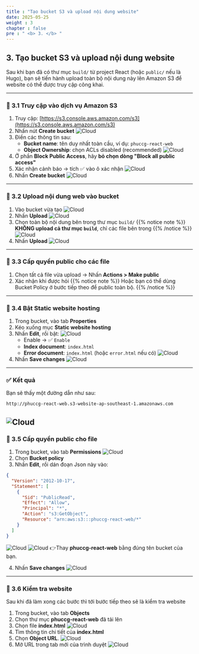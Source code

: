 ```yaml
---
title : "Tạo bucket S3 và upload nội dung website"
date: 2025-05-25 
weight : 3 
chapter : false
pre : " <b> 3. </b> "
---
```


## 3. Tạo bucket S3 và upload nội dung website

Sau khi bạn đã có thư mục `build/` từ project React (hoặc `public/` nếu là Hugo), bạn sẽ tiến hành upload toàn bộ nội dung này lên Amazon S3 để website có thể được truy cập công khai.

---

### 🔹 3.1 Truy cập vào dịch vụ Amazon S3

1. Truy cập: [https://s3.console.aws.amazon.com/s3](https://s3.console.aws.amazon.com/s3)
2. Nhấn nút **Create bucket**
![Cloud](/images/anh/3-s3.png)
3. Điền các thông tin sau:
   - **Bucket name**: tên duy nhất toàn cầu, ví dụ: `phuccg-react-web`
   - **Object Ownership**: chọn ACLs disabled (recommended)
![Cloud](/images/anh/1.png)
4. Ở phần **Block Public Access**, hãy **bỏ chọn dòng "Block all public access"**
5. Xác nhận cảnh báo → tích ✅ vào ô xác nhận
![Cloud](/images/anh/3.s3.block.png)
6. Nhấn **Create bucket**
![Cloud](/images/anh/3.s3create.png)

---

### 🔹 3.2 Upload nội dung web vào bucket

1. Vào bucket vừa tạo
![Cloud](/images/anh/3.s3taoxong.png)
2. Nhấn **Upload**
![Cloud](/images/anh/2.png)
3. Chọn toàn bộ nội dung bên trong thư mục `build/`
{{% notice note %}}
 **KHÔNG upload cả thư mục `build`**, chỉ các file bên trong
{{% /notice %}}
![Cloud](/images/anh/3.png)
4. Nhấn **Upload**
![Cloud](/images/anh/4.png)

---

### 🔹 3.3 Cấp quyền public cho các file

1. Chọn tất cả file vừa upload → Nhấn **Actions > Make public**
2. Xác nhận khi được hỏi
{{% notice note %}}
 Hoặc bạn có thể dùng Bucket Policy ở bước tiếp theo để public toàn bộ.
{{% /notice %}}

---

### 🔹 3.4 Bật Static website hosting

1. Trong bucket, vào tab **Properties**
2. Kéo xuống mục **Static website hosting**
3. Nhấn **Edit**, rồi bật:
![Cloud](/images/anh/5.png)
   - Enable → ✅ `Enable`
   - **Index document**: `index.html`
   - **Error document**: `index.html` (hoặc `error.html` nếu có)
   ![Cloud](/images/anh/6.png)
4. Nhấn **Save changes**
![Cloud](/images/anh/7.png)
---

### ✅ Kết quả

Bạn sẽ thấy một đường dẫn như sau:

```plaintext
http://phuccg-react-web.s3-website-ap-southeast-1.amazonaws.com
```
![Cloud](/images/anh/8.png)
---

### 🔹 3.5 Cấp quyền public cho file

1. Trong bucket, vào tab **Permissions**
![Cloud](/images/anh/9.png)
2. Chọn **Bucket policy**
3. Nhấn **Edit**, rồi dán đoạn Json này vào:
```json
{
  "Version": "2012-10-17",
  "Statement": [
    {
      "Sid": "PublicRead",
      "Effect": "Allow",
      "Principal": "*",
      "Action": "s3:GetObject",
      "Resource": "arn:aws:s3:::phuccg-react-web/*"
    }
  ]
}
```
![Cloud](/images/anh/10.png)
![Cloud](/images/anh/11.png)
👉Thay **phuccg-react-web** bằng đúng tên bucket của bạn.

4. Nhấn **Save changes**
![Cloud](/images/anh/12.png)
---

### 🔹 3.6 Kiểm tra website

Sau khi đã làm xong các bước thì tới bước tiếp theo sẽ là kiểm tra website
1. Trong bucket, vào tab **Objects**
2. Chọn thư mục **phuccg-react-web** đã tải lên
3. Chọn file **index.html**
![Cloud](/images/anh/13.png)
4. Tìm thông tin chi tiết của **index.html**
5. Chọn **Object URL**.
![Cloud](/images/anh/14.png)
6. Mở URL trong tab mới của trình duyệt
![Cloud](/images/anh/15.png)
